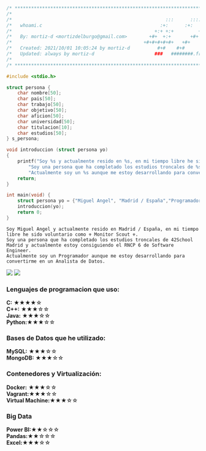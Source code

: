 
```c
/* ************************************************************************** */
/*                                                                            */
/*                                                        :::      ::::::::   */
/*   whoami.c                                           :+:      :+:    :+:   */
/*                                                    +:+ +:+         +:+     */
/*   By: mortiz-d <mortizdelburgo@gmail.com>        +#+  +:+       +#+        */
/*                                                +#+#+#+#+#+   +#+           */
/*   Created: 2021/10/01 10:05:24 by mortiz-d          #+#    #+#             */
/*   Updated: always by mortiz-d                      ###   ########.fr       */
/*                                                                            */
/* ************************************************************************** */

#include <stdio.h>

struct persona {
    char nombre[50];
    char pais[50];
    char trabajo[50];
    char objetivo[50];
    char aficion[50];
    char universidad[50];
    char titulacion[10];
    char estudios[50];
} s_persona;

void introduccion (struct persona yo)
{
    printf("Soy %s y actualmente resido en %s, en mi tiempo libre he sido voluntario como %s.\n" \
        "Soy una persona que ha completado los estudios troncales de %s y actualmente estoy consiguiendo el %s de %s.\n" \
        "Actualmente soy un %s aunque me estoy desarrollando para convertirme en un %s.\n",yo.nombre, yo.pais,yo.aficion ,yo.universidad,yo.titulacion, yo.estudios, yo.trabajo , yo.objetivo);
    return;
}

int main(void) {
    struct persona yo = {"Miguel Angel", "Madrid / España","Programador","Analista de Datos","⚜️ Monitor Scout ⚜️","42School Madrid","RNCP 6","Software Engineer"};
    introduccion(yo);
    return 0;
}
```

```output
Soy Miguel Angel y actualmente resido en Madrid / España, en mi tiempo libre he sido voluntario como ⚜️ Monitor Scout ⚜️.
Soy una persona que ha completado los estudios troncales de 42School Madrid y actualmente estoy consiguiendo el RNCP 6 de Software Engineer.
Actualmente soy un Programador aunque me estoy desarrollando para convertirme en un Analista de Datos.
```
<div>
    <img src="https://github-readme-stats.vercel.app/api/top-langs/?username=mortiz-d&exclude_repo=Other_Projects&theme=dark&langs_count=4">
    <img src="https://github-readme-stats.vercel.app/api?username=mortiz-d&count_private=true&show_icons=true&theme=dark">
</div>

### <p>Lenguajes de programacion que uso:<br></p>
<p>
    <strong>C:</strong>     ★★★★☆<br>
    <strong>C++:</strong>   ★★★☆☆<br>
    <strong>Java:</strong>  ★★★☆☆<br>
    <strong>Python:</strong>★★★☆☆<br>
</p>

### <p>Bases de Datos que he utilizado:<br></p>
<p>
    <strong>MySQL:</strong>     ★★★☆☆<br>
    <strong>MongoDB:</strong>   ★★★☆☆<br>
</p>

### <p>Contenedores y Virtualización:<br></p>
<p>
    <strong>Docker:</strong>         ★★★☆☆<br>
    <strong>Vagrant:</strong>★★★☆☆<br>
    <strong>Virtual Machine:</strong>★★★☆☆<br>
</p>

### <p>Big Data<br></p>
<p>
    <strong>Power BI:</strong>★★☆☆☆<br>
    <strong>Pandas:</strong>★★☆☆☆<br>
    <strong>Excel:</strong>★★★☆☆<br>
</p>
